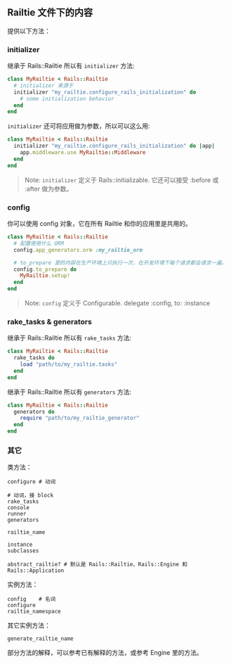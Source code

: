 ## Railtie 文件下的内容

提供以下方法：

### initializer

继承于 Rails::Railtie 所以有 `initializer` 方法:

```ruby
class MyRailtie < Rails::Railtie
  # initializer 来源于 
  initializer "my_railtie.configure_rails_initialization" do
    # some initialization behavior
  end
end
```

`initializer` 还可将应用做为参数，所以可以这么用:

```ruby
class MyRailtie < Rails::Railtie
  initializer "my_railtie.configure_rails_initialization" do |app|
    app.middleware.use MyRailtie::Middleware
  end
end
```

> Note: `initializer` 定义于 Rails::initializable. 它还可以接受 :before 或 :after 做为参数。

### config

你可以使用 config 对象，它在所有 Railtie 和你的应用里是共用的。

```ruby
class MyRailtie < Rails::Railtie
  # 配置使用什么 ORM
  config.app_generators.orm :my_railtie_orm

  # to_prepare 里的内容在生产环境上只执行一次，在开发环境下每个请求都会请求一遍。
  config.to_prepare do
    MyRailtie.setup!
  end
end
```

> Note: `config` 定义于 Configurable. delegate :config, to: :instance

### rake_tasks & generators

继承于 Rails::Railtie 所以有 `rake_tasks` 方法:

```ruby
class MyRailtie < Rails::Railtie
  rake_tasks do
    load "path/to/my_railtie.tasks"
  end
end
```

继承于 Rails::Railtie 所以有 `generators` 方法:

```ruby
class MyRailtie < Rails::Railtie
  generators do
    require "path/to/my_railtie_generator"
  end
end
```

### 其它

类方法：

```
configure # 动词

# 动词，接 block
rake_tasks
console
runner
generators

railtie_name

instance
subclasses

abstract_railtie? # 默认是 Rails::Railtie、Rails::Engine 和 Rails::Application
```

实例方法：

```
config    # 名词
configure
railtie_namespace
```

其它实例方法：

```
generate_railtie_name
```

部分方法的解释，可以参考已有解释的方法，或参考 Engine 里的方法。
